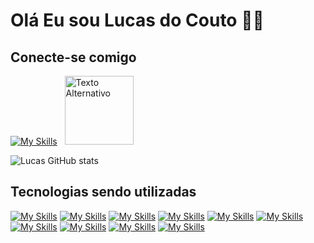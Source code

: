 # Olá Eu sou Lucas do Couto 🙋‍♂️
## Conecte-se comigo

[![My Skills](https://skillicons.dev/icons?i=linkedin&theme=light)](https://skillicons.dev)&nbsp;&nbsp;
<a href="https://www.dio.me/users/lucascouto91" style=" display: inline-block; text-decoration: none;" target="_blank">
  <img src="https://hermes.digitalinnovation.one/assets/diome/logo-full.svg" alt="Texto Alternativo" width="110">
</a>

![Lucas GitHub stats](https://github-readme-stats.vercel.app/api?username=lucascouto91&show_icons=true&theme=dark&hide=stars)

## Tecnologias sendo utilizadas

[![My Skills](https://skillicons.dev/icons?i=kotlin&theme=light)](https://kotlinlang.org/docs/home.html)
[![My Skills](https://skillicons.dev/icons?i=go&theme=light)](https://go.dev/doc/)
[![My Skills](https://skillicons.dev/icons?i=java&theme=light)](https://docs.oracle.com/en/java/javase/19/docs/api/index.html)
[![My Skills](https://skillicons.dev/icons?i=py&theme=light)](https://docs.python.org/3.12/)
[![My Skills](https://skillicons.dev/icons?i=docker&theme=light)](https://docs.docker.com/)
[![My Skills](https://skillicons.dev/icons?i=postgres&theme=light)](https://www.postgresql.org/docs/)
[![My Skills](https://skillicons.dev/icons?i=mysql&theme=light)](https://dev.mysql.com/doc/)
[![My Skills](https://skillicons.dev/icons?i=mongodb&theme=light)](https://www.mongodb.com/docs/)
[![My Skills](https://skillicons.dev/icons?i=postman&theme=light)](https://learning.postman.com/docs/introduction/overview/)
[![My Skills](https://skillicons.dev/icons?i=figma&theme=light)](https://help.figma.com/hc/en-us)
